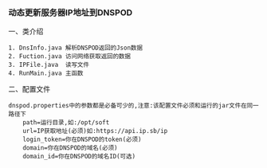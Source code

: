 
### 动态更新服务器IP地址到DNSPOD ###

一、类介绍
	
	1. DnsInfo.java 解析DNSPOD返回的Json数据
	2. Fuction.java 访问网络获取返回的数据
	3. IPFile.java  读写文件
	4. RunMain.java 主函数

二、配置文件

	dnspod.properties中的参数都是必备可少的,注意:该配置文件必须和运行的jar文件在同一路径下
		path=运行目录,如:/opt/soft
		url=IP获取地址(必须)如:https://api.ip.sb/ip
		login_token=你在DNSPOD的token(必须)
		domain=你在DNSPOD的域名(必须)
		domain_id=你在DNSPOD的域名ID(可选)
